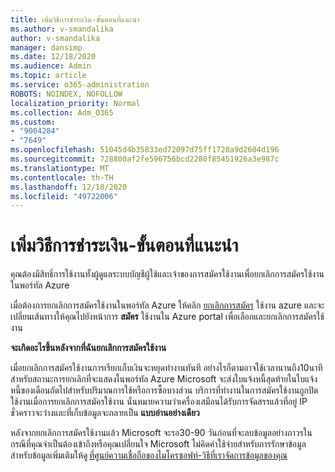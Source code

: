 ```yaml
---
title: เพิ่มวิธีการชำระเงิน-ขั้นตอนที่แนะนำ
ms.author: v-smandalika
author: v-smandalika
manager: dansimp
ms.date: 12/18/2020
ms.audience: Admin
ms.topic: article
ms.service: o365-administration
ROBOTS: NOINDEX, NOFOLLOW
localization_priority: Normal
ms.collection: Adm_O365
ms.custom:
- "9004284"
- "7649"
ms.openlocfilehash: 51045d4b35833ed72097d75ff1720a9d2604d196
ms.sourcegitcommit: 728800af2fe596756bcd2280f85451926a3e987c
ms.translationtype: MT
ms.contentlocale: th-TH
ms.lasthandoff: 12/18/2020
ms.locfileid: "49722006"
---
```

# <a name="add-payment-method---recommended-steps"></a>เพิ่มวิธีการชำระเงิน-ขั้นตอนที่แนะนำ

คุณต้องมีสิทธิ์การใช้งานทั้งผู้ดูแลระบบบัญชีผู้ใช้และเจ้าของการสมัครใช้งานเพื่อยกเลิกการสมัครใช้งานในพอร์ทัล Azure 

เมื่อต้องการยกเลิกการสมัครใช้งานในพอร์ทัล Azure ให้คลิก [ยกเลิกการสมัคร](https://ms.portal.azure.com/#blade/Microsoft_Azure_Billing/SubscriptionsBlade) ใช้งาน azure และจะเปลี่ยนเส้นทางให้คุณไปยังหน้าการ **สมัคร** ใช้งานใน Azure portal เพื่อเลือกและยกเลิกการสมัครใช้งาน 

**จะเกิดอะไรขึ้นหลังจากที่ฉันยกเลิกการสมัครใช้งาน** 

เมื่อยกเลิกการสมัครใช้งานการเรียกเก็บเงินจะหยุดทำงานทันที อย่างไรก็ตามอาจใช้เวลานานถึง10นาทีสำหรับสถานะการยกเลิกที่จะแสดงในพอร์ทัล Azure Microsoft จะส่งใบแจ้งหนี้สุดท้ายในใบแจ้งหนี้ของเดือนถัดไปสำหรับปริมาณการใช้หรือการซื้อบางส่วน บริการที่ทำงานในการสมัครใช้งานถูกปิดใช้งานเมื่อการยกเลิกการสมัครใช้งาน นั่นหมายความว่าเครื่องเสมือนได้รับการจัดสรรแล้วที่อยู่ IP ชั่วคราวจะว่างและที่เก็บข้อมูลจะกลายเป็น **แบบอ่านอย่างเดียว** 

หลังจากยกเลิกการสมัครใช้งานแล้ว Microsoft จะรอ30-90 วันก่อนที่จะลบข้อมูลอย่างถาวรในกรณีที่คุณจำเป็นต้องเข้าถึงหรือคุณเปลี่ยนใจ Microsoft ไม่คิดค่าใช้จ่ายสำหรับการรักษาข้อมูล สำหรับข้อมูลเพิ่มเติมให้ดู [ที่ศูนย์ความเชื่อถือของไมโครซอฟท์-วิธีที่เราจัดการข้อมูลของคุณ](https://www.microsoft.com/trust-center/privacy/data-management#leave)



